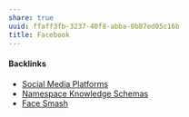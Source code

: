 ```yaml
---
share: true
uuid: ffaff3fb-3237-40f8-abba-0b87ed05c16b
title: Facebook
---
```

#### Backlinks

* [Social Media Platforms](/5e30f762-9b65-479a-9d72-e84a5d9e12da)
* [Namespace Knowledge Schemas](/98674655-97b4-4c2d-a7ce-4ae6967044ac)
* [Face Smash](/2ba669ed-029a-4b54-9a6f-237148aaf6f4)